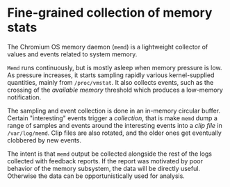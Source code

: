# Fine-grained collection of memory stats

The Chromium OS memory daemon (`memd`) is a lightweight collector of values and
events related to system memory.

`Memd` runs continuously, but is mostly asleep when memory pressure is low.  As
pressure increases, it starts sampling rapidly various kernel-supplied
quantities, mainly from `/proc/vmstat`.  It also collects events, such as the
crossing of the _available memory_ threshold which produces a low-memory
notification.

The sampling and event collection is done in an in-memory circular buffer.
Certain "interesting" events trigger a _collection_, that is make `memd` dump a
range of samples and events around the interesting events into a _clip file_ in
`/var/log/memd`.  Clip files are also rotated, and the older ones get
eventually clobbered by new events.

The intent is that `memd` output be collected alongside the rest of the
logs collected with feedback reports.  If the report was motivated by poor
behavior of the memory subsystem, the data will be directly useful.  Otherwise
the data can be opportunistically used for analysis.
